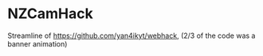 # NZCamHack
Streamline of https://github.com/yan4ikyt/webhack, (2/3 of the code was a banner animation)
